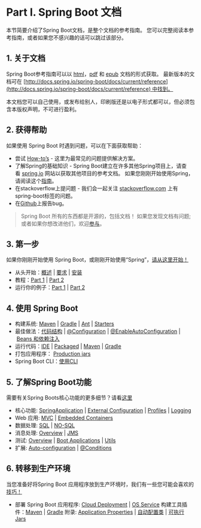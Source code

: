 # Part I. Spring Boot 文档

本节简要介绍了Spring Boot文档，是整个文档的参考指南。 您可以完整阅读本参考指南，或者如果您不感兴趣的话可以跳过该部分。

## [](http://blog.geekidentity.com/spring/spring_boot_translation/#1-关于文档 "1\. 关于文档")1\. 关于文档

Spring Boot参考指南可以以 [html](http://docs.spring.io/spring-boot/docs/1.5.2.RELEASE/reference/html)，[pdf](http://docs.spring.io/spring-boot/docs/1.5.2.RELEASE/reference/pdf/spring-boot-reference.pdf) 和 [epub](http://docs.spring.io/spring-boot/docs/1.5.2.RELEASE/reference/epub/spring-boot-reference.epub) 文档的形式获取。 最新版本的文档可在 [http://docs.spring.io/spring-boot/docs/current/reference](http://docs.spring.io/spring-boot/docs/current/reference) 中找到。

本文档您可以自己使用，或发布给别人，印刷版还是以电子形式都可以，但必须包含本版权声明，不可进行盈利。

## [](http://blog.geekidentity.com/spring/spring_boot_translation/#2-获得帮助 "2\. 获得帮助")2\. 获得帮助

如果使用 Spring Boot 时遇到问题，可以在下面获取帮助：

*   尝试 [How-to’s](http://docs.spring.io/spring-boot/docs/1.5.2.RELEASE/reference/htmlsingle/#howto) - 这里为最常见的问题提供解决方案。
*   了解Spring的基础知识 - Spring Boot建立在许多其他Spring项目上，请查看 [spring.io](https://spring.io/) 网站以获取其他项目的参考文档。 如果您刚刚开始使用Spring，请阅读这个[指南](https://spring.io/guides)。
*   在stackoverflow上提问题 - 我们会一起关注 [stackoverflow.com](https://stackoverflow.com/) 上有spring-boot标签的问题。
*   在[Github](https://github.com/spring-projects/spring-boot/issues)上报告bug。

> Spring Boot 所有的东西都是开源的，包括文档！ 如果您发现文档有问题; 或者如果你想改进他们，欢迎[参与](https://github.com/spring-projects/spring-boot/tree/v1.5.2.RELEASE)。

## [](http://blog.geekidentity.com/spring/spring_boot_translation/#3-第一步 "3\. 第一步")3\. 第一步

如果你刚刚开始使用 Spring Boot，或刚刚开始使用“Spring”，[请从这里开始！](http://docs.spring.io/spring-boot/docs/1.5.2.RELEASE/reference/htmlsingle/#getting-started)

*   从头开始：[概述](http://docs.spring.io/spring-boot/docs/1.5.2.RELEASE/reference/htmlsingle/#getting-started-introducing-spring-boot) | [要求](http://docs.spring.io/spring-boot/docs/1.5.2.RELEASE/reference/htmlsingle/#getting-started-system-requirements) | [安装](http://docs.spring.io/spring-boot/docs/1.5.2.RELEASE/reference/htmlsingle/#getting-started-installing-spring-boot)
*   教程：[Part 1](http://docs.spring.io/spring-boot/docs/1.5.2.RELEASE/reference/htmlsingle/#getting-started-first-application) | [Part 2](http://docs.spring.io/spring-boot/docs/1.5.2.RELEASE/reference/htmlsingle/#getting-started-first-application-code)
*   运行你的例子：[Part 1](http://docs.spring.io/spring-boot/docs/1.5.2.RELEASE/reference/htmlsingle/#getting-started-first-application-run) | [Part 2](http://docs.spring.io/spring-boot/docs/1.5.2.RELEASE/reference/htmlsingle/#getting-started-first-application-executable-jar)

## [](http://blog.geekidentity.com/spring/spring_boot_translation/#4-使用-Spring-Boot "4\. 使用 Spring Boot")4\. 使用 Spring Boot

*   构建系统: [Maven](http://docs.spring.io/spring-boot/docs/1.5.2.RELEASE/reference/htmlsingle/#using-boot-maven) | [Gradle](http://docs.spring.io/spring-boot/docs/1.5.2.RELEASE/reference/htmlsingle/#using-boot-gradle) | [Ant](http://docs.spring.io/spring-boot/docs/1.5.2.RELEASE/reference/htmlsingle/#using-boot-ant) | [Starters](http://docs.spring.io/spring-boot/docs/1.5.2.RELEASE/reference/htmlsingle/#using-boot-starter)
*   最佳做法：[代码结构](http://docs.spring.io/spring-boot/docs/1.5.2.RELEASE/reference/htmlsingle/#using-boot-structuring-your-code) | [@Configuration](http://docs.spring.io/spring-boot/docs/1.5.2.RELEASE/reference/htmlsingle/#using-boot-configuration-classes) | [@EnableAutoConfiguration](http://docs.spring.io/spring-boot/docs/1.5.2.RELEASE/reference/htmlsingle/#using-boot-auto-configuration) | [Beans 和依赖注入](http://docs.spring.io/spring-boot/docs/1.5.2.RELEASE/reference/htmlsingle/#using-boot-spring-beans-and-dependency-injection)
*   运行代码：[IDE](http://docs.spring.io/spring-boot/docs/1.5.2.RELEASE/reference/htmlsingle/#using-boot-running-from-an-ide) | [Packaged](http://docs.spring.io/spring-boot/docs/1.5.2.RELEASE/reference/htmlsingle/#using-boot-running-as-a-packaged-application) | [Maven](http://docs.spring.io/spring-boot/docs/1.5.2.RELEASE/reference/htmlsingle/#using-boot-running-with-the-maven-plugin) | [Gradle](http://docs.spring.io/spring-boot/docs/1.5.2.RELEASE/reference/htmlsingle/#using-boot-running-with-the-gradle-plugin)
*   打包应用程序： [Production jars](http://docs.spring.io/spring-boot/docs/1.5.2.RELEASE/reference/htmlsingle/#using-boot-packaging-for-production)
*   Spring Boot CLI：[使用CLI](http://docs.spring.io/spring-boot/docs/1.5.2.RELEASE/reference/htmlsingle/#cli)

## [](http://blog.geekidentity.com/spring/spring_boot_translation/#5-了解Spring-Boot功能 "5\. 了解Spring Boot功能")5\. 了解Spring Boot功能

需要有关Spring Boots核心功能的更多细节？请看[这里](http://docs.spring.io/spring-boot/docs/1.5.2.RELEASE/reference/htmlsingle/#boot-features)

*   核心功能: [SpringApplication](http://docs.spring.io/spring-boot/docs/1.5.2.RELEASE/reference/htmlsingle/#boot-features-spring-application) | [External Configuration](http://docs.spring.io/spring-boot/docs/1.5.2.RELEASE/reference/htmlsingle/#boot-features-external-config) | [Profiles](http://docs.spring.io/spring-boot/docs/1.5.2.RELEASE/reference/htmlsingle/#boot-features-profiles) | [Logging](http://docs.spring.io/spring-boot/docs/1.5.2.RELEASE/reference/htmlsingle/#boot-features-logging)
*   Web 应用: [MVC](http://docs.spring.io/spring-boot/docs/1.5.2.RELEASE/reference/htmlsingle/#boot-features-spring-mvc) | [Embedded Containers](http://docs.spring.io/spring-boot/docs/1.5.2.RELEASE/reference/htmlsingle/#boot-features-embedded-container)
*   数据处理: [SQL](http://docs.spring.io/spring-boot/docs/1.5.2.RELEASE/reference/htmlsingle/#boot-features-sql) | [NO-SQL](http://docs.spring.io/spring-boot/docs/1.5.2.RELEASE/reference/htmlsingle/#boot-features-nosql)
*   消息处理: [Overview](http://docs.spring.io/spring-boot/docs/1.5.2.RELEASE/reference/htmlsingle/#boot-features-messaging/) | [JMS](http://docs.spring.io/spring-boot/docs/1.5.2.RELEASE/reference/htmlsingle/#boot-features-jms)
*   测试: [Overview](http://docs.spring.io/spring-boot/docs/1.5.2.RELEASE/reference/htmlsingle/#boot-features-testing) | [Boot Applications](http://docs.spring.io/spring-boot/docs/1.5.2.RELEASE/reference/htmlsingle/#boot-features-testing-spring-boot-applications) | [Utils](http://docs.spring.io/spring-boot/docs/1.5.2.RELEASE/reference/htmlsingle/#boot-features-test-utilities)
*   扩展: [Auto-configuration](http://docs.spring.io/spring-boot/docs/1.5.2.RELEASE/reference/htmlsingle/#boot-features-developing-auto-configuration) | [@Conditions](http://docs.spring.io/spring-boot/docs/1.5.2.RELEASE/reference/htmlsingle/#boot-features-condition-annotations)

## [](http://blog.geekidentity.com/spring/spring_boot_translation/#6-转移到生产环境 "6\. 转移到生产环境")6\. 转移到生产环境

当您准备好将Spring Boot 应用程序放到生产环境时，我们有一些您可能会喜欢的[技巧！](http://docs.spring.io/spring-boot/docs/1.5.2.RELEASE/reference/htmlsingle/#production-ready)

*   部署 Spring Boot 应用程序: [Cloud Deployment](http://note.youdao.com/) | [OS Service](http://docs.spring.io/spring-boot/docs/1.5.2.RELEASE/reference/htmlsingle/#deployment-service)
    构建工具插件：[Maven](http://docs.spring.io/spring-boot/docs/1.5.2.RELEASE/reference/htmlsingle/#build-tool-plugins-maven-plugin) | [Gradle](http://docs.spring.io/spring-boot/docs/1.5.2.RELEASE/reference/htmlsingle/#build-tool-plugins-gradle-plugin)
    附录: [Application Properties](http://docs.spring.io/spring-boot/docs/1.5.2.RELEASE/reference/htmlsingle/#common-application-properties) | [自动配置类](http://docs.spring.io/spring-boot/docs/1.5.2.RELEASE/reference/htmlsingle/#auto-configuration-classes) | [可执行 Jars](http://docs.spring.io/spring-boot/docs/1.5.2.RELEASE/reference/htmlsingle/#executable-jar)